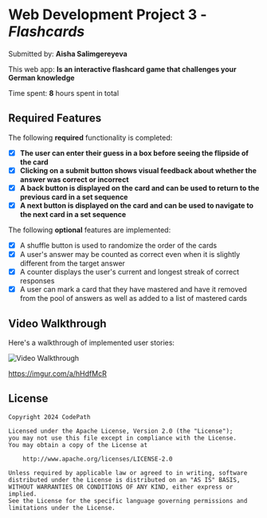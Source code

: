# Web Development Project 3 - *Flashcards*

Submitted by: **Aisha Salimgereyeva**

This web app: **Is an interactive flashcard game that challenges your German knowledge**

Time spent: **8** hours spent in total

## Required Features

The following **required** functionality is completed:

- [X] **The user can enter their guess in a box before seeing the flipside of the card**
- [X] **Clicking on a submit button shows visual feedback about whether the answer was correct or incorrect**
- [X] **A back button is displayed on the card and can be used to return to the previous card in a set sequence**
- [X] **A next button is displayed on the card and can be used to navigate to the next card in a set sequence**

The following **optional** features are implemented:

- [X] A shuffle button is used to randomize the order of the cards
- [X] A user's answer may be counted as correct even when it is slightly different from the target answer
- [X] A counter displays the user's current and longest streak of correct responses
- [X] A user can mark a card that they have mastered and have it removed from the pool of answers as well as added to a list of mastered cards

## Video Walkthrough

Here's a walkthrough of implemented user stories:

<img src='https://media.giphy.com/media/v1.Y2lkPTc5MGI3NjExcDk5M3p4czdzM3FhN3lzZnV5eXR3eWx3MXh2ZGR0MGo1NTcycDZseiZlcD12MV9pbnRlcm5hbF9naWZfYnlfaWQmY3Q9Zw/EMkF4rJrm3H4WV0DOY/giphy.gif' title='Video Walkthrough' width='' alt='Video Walkthrough' />

https://imgur.com/a/hHdfMcR

## License

    Copyright 2024 CodePath

    Licensed under the Apache License, Version 2.0 (the "License");
    you may not use this file except in compliance with the License.
    You may obtain a copy of the License at

        http://www.apache.org/licenses/LICENSE-2.0

    Unless required by applicable law or agreed to in writing, software
    distributed under the License is distributed on an "AS IS" BASIS,
    WITHOUT WARRANTIES OR CONDITIONS OF ANY KIND, either express or implied.
    See the License for the specific language governing permissions and
    limitations under the License.
